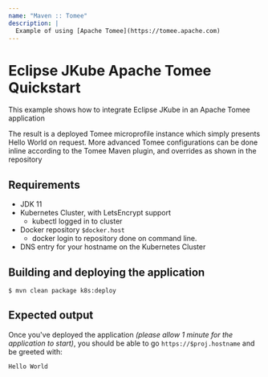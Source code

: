 ```yaml
---
name: "Maven :: Tomee"
description: |
  Example of using [Apache Tomee](https://tomee.apache.com)
---
```

# Eclipse JKube Apache Tomee Quickstart

This example shows how to integrate Eclipse JKube in an Apache Tomee application

The result is a deployed Tomee microprofile instance which simply presents Hello World on request.
More advanced Tomee configurations can be done inline according to the Tomee Maven plugin, and overrides as shown in the repository

## Requirements

- JDK 11
- Kubernetes Cluster, with LetsEncrypt support
  - kubectl logged in to cluster
- Docker repository `$docker.host`
  - docker login to repository done on command line.
- DNS entry for your hostname on the Kubernetes Cluster

## Building and deploying the application


```shell script
$ mvn clean package k8s:deploy
```

## Expected output

Once you've deployed the application _(please allow 1 minute for the application to start)_, you should be able to go `https://$proj.hostname` and be greeted with:

```
Hello World
```